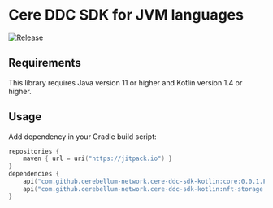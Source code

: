 # Cere DDC SDK for JVM languages

[![Release](https://jitpack.io/v/cerebellum-network/cere-ddc-sdk-kotlin.svg)](https://jitpack.io/#cerebellum-network/cere-ddc-sdk-kotlin)

## Requirements

This library requires Java version 11 or higher and Kotlin version 1.4 or higher.

## Usage

Add dependency in your Gradle build script:

```kotlin
repositories {
    maven { url = uri("https://jitpack.io") }
}
dependencies {
    api("com.github.cerebellum-network.cere-ddc-sdk-kotlin:core:0.0.1.Final")
    api("com.github.cerebellum-network.cere-ddc-sdk-kotlin:nft-storage:0.0.1.Final")
}
```